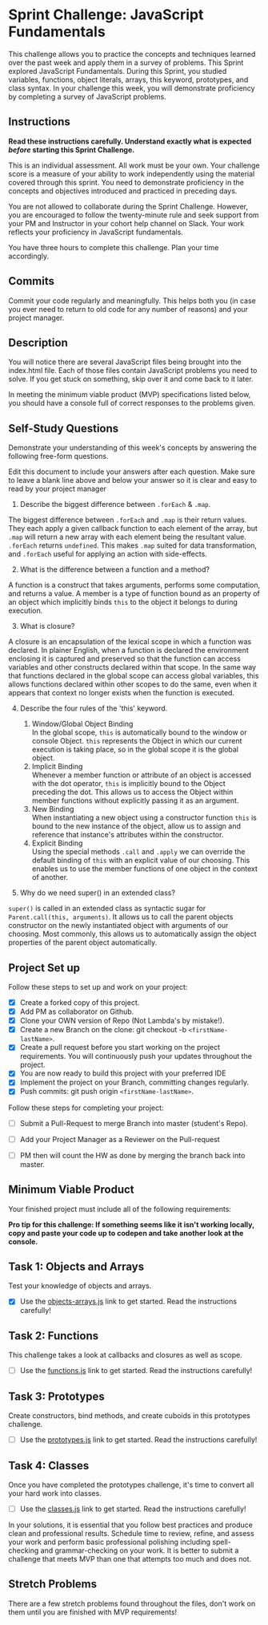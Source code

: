 # Sprint Challenge: JavaScript Fundamentals

This challenge allows you to practice the concepts and techniques learned over the past week and apply them in a survey of problems. This Sprint explored JavaScript Fundamentals. During this Sprint, you studied variables, functions, object literals, arrays, this keyword, prototypes, and class syntax. In your challenge this week, you will demonstrate proficiency by completing a survey of JavaScript problems.

## Instructions

**Read these instructions carefully. Understand exactly what is expected _before_ starting this Sprint Challenge.**

This is an individual assessment. All work must be your own. Your challenge score is a measure of your ability to work independently using the material covered through this sprint. You need to demonstrate proficiency in the concepts and objectives introduced and practiced in preceding days.

You are not allowed to collaborate during the Sprint Challenge. However, you are encouraged to follow the twenty-minute rule and seek support from your PM and Instructor in your cohort help channel on Slack. Your work reflects your proficiency in JavaScript fundamentals.

You have three hours to complete this challenge. Plan your time accordingly.

## Commits

Commit your code regularly and meaningfully. This helps both you (in case you ever need to return to old code for any number of reasons) and your project manager.

## Description

You will notice there are several JavaScript files being brought into the index.html file.  Each of those files contain JavaScript problems you need to solve.  If you get stuck on something, skip over it and come back to it later.

In meeting the minimum viable product (MVP) specifications listed below, you should have a console full of correct responses to the problems given.

## Self-Study Questions

Demonstrate your understanding of this week's concepts by answering the following free-form questions.

Edit this document to include your answers after each question. Make sure to leave a blank line above and below your answer so it is clear and easy to read by your project manager

1. Describe the biggest difference between `.forEach` & `.map`.

The biggest difference between `.forEach` and `.map` is their return values.
They each apply a given callback function to each element of the array, but
`.map` will return a new array with each element being the resultant value.
`.forEach` returns `undefined`. This makes `.map` suited for data
transformation, and `.forEach` useful for applying an action with side-effects.

2. What is the difference between a function and a method?

A function is a construct that takes arguments, performs some computation, and
returns a value. A member is a type of function bound as an property of an
object which implicitly binds `this` to the object it belongs to during
execution.

3. What is closure?

A closure is an encapsulation of the lexical scope in which a function was
declared. In plainer English, when a function is declared the environment
enclosing it is captured and preserved so that the function can access variables
and other constructs declared within that scope. In the same way that functions
declared in the global scope can access global variables, this allows functions
declared within other scopes to do the same, even when it appears that context
no longer exists when the function is executed.

4. Describe the four rules of the 'this' keyword.

    1. Window/Global Object Binding   
       In the global scope, `this` is automatically bound to the window or console
       Object. `this` represents the Object in which our current execution is
       taking place, so in the global scope it is the global object.
    2. Implicit Binding   
       Whenever a member function or attribute of an object is accessed with the
       dot operator, `this` is implicitly bound to the Object preceding the dot.
       This allows us to access the Object within member functions without
       explicitly passing it as an argument.
    3. New Binding   
       When instantiating a new object using a constructor function `this` is
       bound to the new instance of the object, allow us to assign and reference
       that instance's attributes within the constructor.
    4. Explicit Binding   
       Using the special methods `.call` and `.apply` we can override the default
       binding of `this` with an explicit value of our choosing. This enables us
       to use the member functions of one object in the context of another.

5. Why do we need super() in an extended class?

`super()` is called in an extended class as syntactic sugar for
`Parent.call(this, arguments)`. It allows us to call the parent objects
constructor on the newly instantiated object with arguments of our choosing.
Most commonly, this allows us to automatically assign the object properties of
the parent object automatically.

## Project Set up

Follow these steps to set up and work on your project:

- [x] Create a forked copy of this project.
- [x] Add PM as collaborator on Github.
- [x] Clone your OWN version of Repo (Not Lambda's by mistake!).
- [x] Create a new Branch on the clone: git checkout -b `<firstName-lastName>`.
- [x] Create a pull request before you start working on the project requirements.  You will continuously push your updates throughout the project.
- [x] You are now ready to build this project with your preferred IDE
- [x] Implement the project on your Branch, committing changes regularly.
- [x] Push commits: git push origin `<firstName-lastName>`.

Follow these steps for completing your project:

- [ ] Submit a Pull-Request to merge <firstName-lastName> Branch into master (student's  Repo).
- [ ] Add your Project Manager as a Reviewer on the Pull-request
- [ ] PM then will count the HW as done by  merging the branch back into master.


## Minimum Viable Product

Your finished project must include all of the following requirements:

**Pro tip for this challenge: If something seems like it isn't working locally, copy and paste your code up to codepen and take another look at the console.**

## Task 1: Objects and Arrays
Test your knowledge of objects and arrays. 
* [x] Use the [objects-arrays.js](challenges/objects-arrays.js) link to get started.  Read the instructions carefully!

## Task 2: Functions
This challenge takes a look at callbacks and closures as well as scope. 
* [ ] Use the [functions.js](challenges/functions.js) link to get started. Read the instructions carefully!

## Task 3: Prototypes
Create constructors, bind methods, and create cuboids in this prototypes challenge.
* [ ] Use the [prototypes.js](challenges/prototypes.js) link to get started. Read the instructions carefully!

## Task 4: Classes
Once you have completed the prototypes challenge, it's time to convert all your hard work into classes.
* [ ] Use the [classes.js](challenges/classes.js) link to get started. Read the instructions carefully!

In your solutions, it is essential that you follow best practices and produce clean and professional results. Schedule time to review, refine, and assess your work and perform basic professional polishing including spell-checking and grammar-checking on your work. It is better to submit a challenge that meets MVP than one that attempts too much and does not.

## Stretch Problems

There are a few stretch problems found throughout the files, don't work on them until you are finished with MVP requirements!
